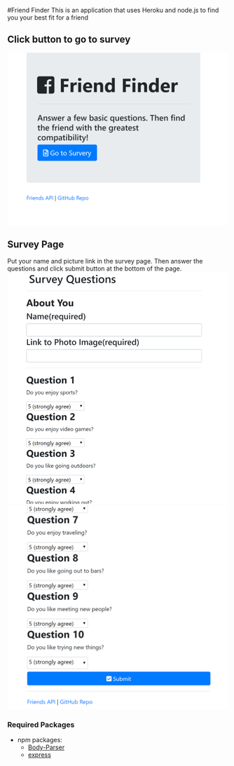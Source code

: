  #Friend Finder
 This is an application that uses Heroku and node.js to find you your best fit for a friend

## Click button to go to survey
![Home Page](/images/homepage.PNG)

## Survey Page
Put your name and picture link in the survey page. Then answer the questions and click submit button at the bottom of the page.
![Survey1](/images/Survey1.PNG)
![Survey2](/images/Survey2.PNG)

### Required Packages
* npm packages:
  * [Body-Parser](https://www.npmjs.com/package/body-parser)
  * [express](https://www.npmjs.com/package/express)